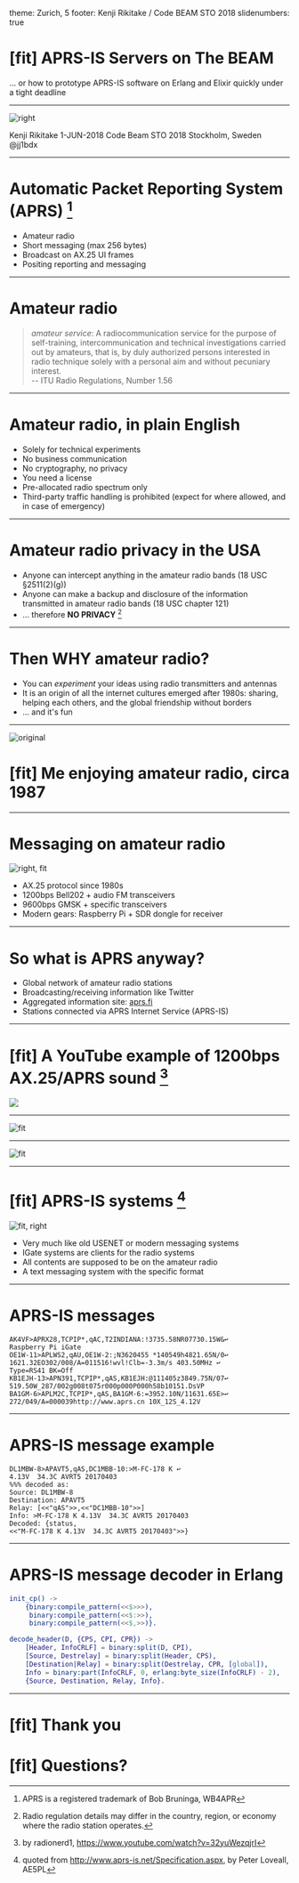 theme: Zurich, 5 
footer: Kenji Rikitake / Code BEAM STO 2018
slidenumbers: true

<!-- Use Deckset 2.0, aspect ratio 16:9 -->

# [fit] APRS-IS Servers on The BEAM

... or how to prototype APRS-IS software on Erlang and Elixir quickly under a tight deadline

---

![right](jj1bdx-20170321-800x800.jpg)

Kenji Rikitake
1-JUN-2018
Code Beam STO 2018
Stockholm, Sweden
@jj1bdx

---

# Automatic Packet Reporting System (APRS) [^1]

* Amateur radio
* Short messaging (max 256 bytes)
* Broadcast on AX.25 UI frames
* Positing reporting and messaging

[^1]: APRS is a registered trademark of Bob Bruninga, WB4APR

---

# Amateur radio

> *amateur service*: A radiocommunication service for the purpose of self-training, intercommunication and technical investigations carried out by amateurs, that is, by duly authorized persons interested in radio technique solely with a personal aim and without pecuniary interest.  
-- ITU Radio Regulations, Number 1.56

---

# Amateur radio, in plain English

* Solely for technical experiments
* No business communication
* No cryptography, no privacy
* You need a license
* Pre-allocated radio spectrum only
* Third-party traffic handling is prohibited (expect for where allowed, and in case of emergency)

---

# Amateur radio privacy in the USA

* Anyone can intercept anything in the amateur radio bands (18 USC §2511(2)(g))
* Anyone can make a backup and disclosure of the information transmitted in amateur radio bands (18 USC chapter 121) 
* ... therefore **NO PRIVACY** [^2]

[^2]: Radio regulation details may differ in the country, region, or economy where the radio station operates.

---

# Then WHY amateur radio?

* You can *experiment* your ideas using radio transmitters and antennas
* It is an origin of all the internet cultures emerged after 1980s: sharing, helping each others, and the global friendship without borders
* ... and it's fun

---

![original](jj1bdx-packet-radio-1987.JPG)

# [fit] Me enjoying amateur radio, circa 1987

---

# Messaging on amateur radio

![right, fit](instagram-raspi-receiver.jpg)

* AX.25 protocol since 1980s
* 1200bps Bell202 + audio FM transceivers
* 9600bps GMSK + specific transceivers
* Modern gears: Raspberry Pi + SDR dongle for receiver

---

# So what is APRS anyway?

* Global network of amateur radio stations
* Broadcasting/receiving information like Twitter
* Aggregated information site: [aprs.fi](https://aprs.fi)
* Stations connected via APRS Internet Service (APRS-IS)

---

# [fit] A YouTube example of 1200bps AX.25/APRS sound [^3]

![](https://www.youtube.com/watch?v=32yuWezqjrI)

[^3]: by radionerd1, <https://www.youtube.com/watch?v=32yuWezqjrI>

---

![fit](Stockholm-aprs-fi-20180526.png)

---

![fit](Toyonaka-aprs-fi-20180526.png)

---

# [fit] APRS-IS systems [^4]

![fit, right](aprs-is.png)

* Very much like old USENET or modern messaging systems
* IGate systems are clients for the radio systems
* All contents are supposed to be on the amateur radio
* A text messaging system with the specific format

[^4]: quoted from <http://www.aprs-is.net/Specification.aspx>, by Peter Loveall, AE5PL

---

# APRS-IS messages

```
AK4VF>APRX28,TCPIP*,qAC,T2INDIANA:!3735.58NR07730.15W&↩
Raspberry Pi iGate
OE1W-11>APLWS2,qAU,OE1W-2:;N3620455 *140549h4821.65N/0↩
1621.32EO302/008/A=011516!wvl!Clb=-3.3m/s 403.50MHz ↩
Type=RS41 BK=Off
KB1EJH-13>APN391,TCPIP*,qAS,KB1EJH:@111405z3849.75N/07↩
519.50W_287/002g008t075r000p000P000h58b10151.DsVP
BA1GM-6>APLM2C,TCPIP*,qAS,BA1GM-6:=3952.10N/11631.65E>↩
272/049/A=000039http://www.aprs.cn 10X_12S_4.12V
```

---

# APRS-IS message example

```
DL1MBW-8>APAVT5,qAS,DC1MBB-10:>M-FC-178 K ↩
4.13V  34.3C AVRT5 20170403
%%% decoded as:
Source: DL1MBW-8
Destination: APAVT5
Relay: [<<"qAS">>,<<"DC1MBB-10">>]
Info: >M-FC-178 K 4.13V  34.3C AVRT5 20170403
Decoded: {status,
<<"M-FC-178 K 4.13V  34.3C AVRT5 20170403">>}
```

---

# APRS-IS message decoder in Erlang

```erlang
init_cp() ->
    {binary:compile_pattern(<<$>>>),
     binary:compile_pattern(<<$:>>),
     binary:compile_pattern(<<$,>>)}.

decode_header(D, {CPS, CPI, CPR}) ->
    [Header, InfoCRLF] = binary:split(D, CPI),
    [Source, Destrelay] = binary:split(Header, CPS),
    [Destination|Relay] = binary:split(Destrelay, CPR, [global]),
    Info = binary:part(InfoCRLF, 0, erlang:byte_size(InfoCRLF) - 2),
    {Source, Destination, Relay, Info}.
```

---

# [fit] Thank you
# [fit] Questions?

<!--
Local Variables:
mode: markdown
coding: utf-8
End:
-->
